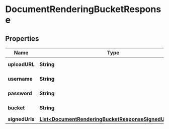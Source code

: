 

# DocumentRenderingBucketResponse


## Properties

| Name | Type | Description | Notes |
|------------ | ------------- | ------------- | -------------|
|**uploadURL** | **String** | URL for the upload. |  [optional] |
|**username** | **String** | Generated username. |  [optional] |
|**password** | **String** | Generated password. |  [optional] |
|**bucket** | **String** | Identifier of the bucket. |  [optional] |
|**signedUrls** | [**List&lt;DocumentRenderingBucketResponseSignedUrlsInner&gt;**](DocumentRenderingBucketResponseSignedUrlsInner.md) |  |  [optional] |



